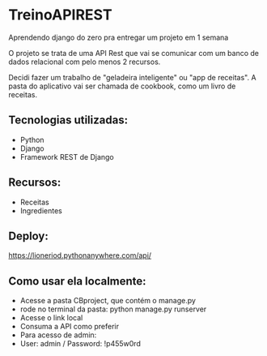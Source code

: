 # TreinoAPIREST
Aprendendo django do zero pra entregar um projeto em 1 semana

O projeto se trata de uma API Rest que vai se comunicar com um banco de dados relacional com pelo menos 2 recursos. 

Decidi fazer um trabalho de "geladeira inteligente" ou "app de receitas". A pasta do aplicativo vai ser chamada de cookbook, como um livro de receitas.
## Tecnologias utilizadas:
- Python
- Django
- Framework REST de Django
## Recursos:
- Receitas
- Ingredientes
## Deploy:
https://lioneriod.pythonanywhere.com/api/
## Como usar ela localmente:
- Acesse a pasta CBproject, que contém o manage.py
- rode no terminal da pasta: python manage.py runserver
- Acesse o link local
- Consuma a API como preferir
- Para acesso de admin:
- User: admin / Password: !p455w0rd
